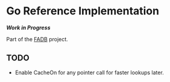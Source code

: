 Go Reference Implementation
===========================

***Work in Progress***

Part of the [FADB](https://github.com/fadb) project.


TODO
----

* Enable CacheOn for any pointer call for faster lookups later.

